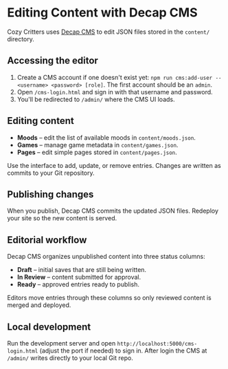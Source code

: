 # Editing Content with Decap CMS

Cozy Critters uses [Decap CMS](https://decapcms.org/) to edit JSON files stored in the `content/` directory.

## Accessing the editor

1. Create a CMS account if one doesn't exist yet: `npm run cms:add-user -- <username> <password> [role]`. The first account should be an `admin`.
2. Open `/cms-login.html` and sign in with that username and password.
3. You'll be redirected to `/admin/` where the CMS UI loads.

## Editing content

- **Moods** – edit the list of available moods in `content/moods.json`.
- **Games** – manage game metadata in `content/games.json`.
- **Pages** – edit simple pages stored in `content/pages.json`.

Use the interface to add, update, or remove entries. Changes are written as commits to your Git repository.

## Publishing changes

When you publish, Decap CMS commits the updated JSON files. Redeploy your site so the new content is served.

## Editorial workflow

Decap CMS organizes unpublished content into three status columns:

- **Draft** – initial saves that are still being written.
- **In Review** – content submitted for approval.
- **Ready** – approved entries ready to publish.

Editors move entries through these columns so only reviewed content is merged and deployed.

## Local development

Run the development server and open `http://localhost:5000/cms-login.html` (adjust the port if needed) to sign in. After login the CMS at `/admin/` writes directly to your local Git repo.
